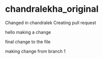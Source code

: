 # chandralekha_original
Changed in chandralek
Creating pull request

hello making a change

final change to the file

making change from branch 1
